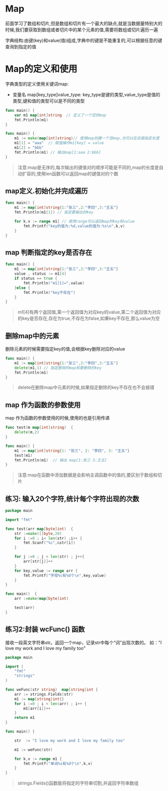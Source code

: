 # Map
前面学习了数组和切片,但是数组和切片有一个最大的缺点,就是当数据量特别大的时候,我们要获取到数组或者切片中的某个元素的值,需要将数组或切片遍历一遍

字典结构:由键(key)和value(值)组成,字典中的键是不能重复的,可以根据任意的键查询到指定的值

# Map的定义和使用
字典类型的定义使用关键词map:
- 变量名 map[key_type]value_type: key_type是键的类型,value_type是值的类型,键和值的类型可以是不同的类型

```go
func main() {
	var m1 map[int]string  // 定义了一个空的map
	fmt.Println(m1)
}
```

```go
func main() {
	m1 := make(map[int]string)// 使用map创建一个空map,也可以在后面指定长度
	m1[1] = "aaa"  // 赋值操作m1[key] = value
	m1[2] = "bbb"
	fmt.Println(m1) // 输出map[1:aaa 2:bbb]
}
```

> 注意:map是无序的,每次输出的键值对的顺序可能是不同的,map的长度是自动扩容的,使用len函数可以返回map的键值对的个数

## map定义.初始化并完成遍历
```go
func main() {
	m1 := map[int]string{1:"张三",2:"李四",3:"王五"}
	fmt.Println(m1[1]) // 指定要输出的key

	for k,v := range m1{ // 使用range可以返回map的key和value
		fmt.Printf("key的值为:%d,value的值为:%s\n",k,v)
	}
}
```

## map 判断指定的key是否存在
```go
func main() {
	m1 := map[int]string{1:"张三",2:"李四",3:"王五"}
	value , status := m1[4]
	if status == true {
		fmt.Println("m1[1]=",value)
	}else {
		fmt.Println("key不存在")
	}
}
```

> m1[4]有两个返回值,第一个返回值为对应key的value,第二个返回值为对应的key是否存在,存在为true,不存在为false,如果key不存在,那么value为空

## 删除map中的元素
删除元素的时候需要指定key的值,会根据key删除对应的value
```go
func main() {
	m1 := map[int]string{1:"张三",2:"李四",3:"王五"}
	delete(m1,1) // 指定删除的map和要删除的key
	fmt.Println(m1)
}
```
> delete在删除map中元素的时候,如果指定删除的key不存在也不会报错

## map 作为函数的参数使用
map 作为函数的参数使用的时候,使用的也是引用传递
```go
func test(m map[int]string)  {
	delete(m,2)
}

func main() {
	m1 := map[int]string{1: "张三", 2: "李四", 3: "王五"}
	test(m1)
	fmt.Println(m1)  // 输出 map[1:张三 3:王五]
}
```

> 注意:map在函数中添加数据是会影响主调函数中的值的,要区别于数组和切片

## 练习: 输入20个字符,统计每个字符出现的次数
```go
package main

import "fmt"

func test(arr map[byte]int)  {
	str :=make([]byte,20)
	for i :=0 ; i< len(str) ;i++ {
		fmt.Scanf("%c",&str[i])
	}

	for j :=0 ; j < len(str) ; j++{
		arr[str[j]]++
	}
	for key,value := range arr {
		fmt.Printf("字母%c有%d个\n",key,value)
	}
}

func main()  {
	arr :=make(map[byte]int)

	test(arr)
}
```

## 练习2:封装 wcFunc() 函数
接收一段英文字符串str。返回一个map，记录str中每个“词”出现次数的。
如："I love my work and I love my family too"
```go
package main

import (
	"fmt"
	"strings"
)

func weFunc(str string)  map[string]int {
	arr := strings.Fields(str)
	m1 := map[string]int{}
	for i :=0 ; i < len(arr) ; i++ {
		m1[arr[i]]++
	}
	return m1
}

func main() {

	str  := "I love my work and I love my family too"

	m1 := weFunc(str)

	for k,v := range m1 {
		fmt.Printf("单词%s有%d个\n",k,v)
	}
}
```
> strings.Fields()函数能将指定的字符串切割,并返回字符串数组
